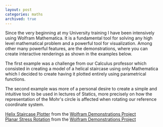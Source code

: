 ```yaml
---
layout: post
categories: maths
archived: true
---
```

Since the very beginning at my University training I have been intensively using Wolfram Mathematica. It is a fundamental tool for solving any high level mathematical problem and a powerful tool for visualization. Among other many powerful features, are the demonstrations, where you can create interactive renderings as shown in the examples below.<!--more-->

The first example was a challenge from our Calculus professor which consisted in creating a model of a helical staircase using only Mathematica which I decided to create having it plotted entirely using parametrical functions.

The second example was more of a personal desire to create a simple and intuitive tool to be used in lectures of Statics, more precisely on how the representation of the Mohr's circle is affected when rotating our reference coordinate system.

<script type='text/javascript' src='https://demonstrations.wolfram.com/javascript/embed.js' ></script><script type='text/javascript'>var demoObj = new DEMOEMBED(); demoObj.run('HelixStaircasePlotter', '', '559', '640');</script>
<div id="DEMO_HelixStaircasePlotter"><a class="demonstrationHyperlink" href="https://demonstrations.wolfram.com/HelixStaircasePlotter/" target="_blank" rel="noopener">Helix Staircase Plotter</a> from the <a class="demonstrationHyperlink" href="https://demonstrations.wolfram.com/" target="_blank" rel="noopener">Wolfram Demonstrations Project</a></div>

<script type='text/javascript' src='https://demonstrations.wolfram.com/javascript/embed.js' ></script><script type='text/javascript'>var demoObj = new DEMOEMBED(); demoObj.run('PlanarStressRotation', '', '429', '605');</script>
<div id="DEMO_PlanarStressRotation"><a class="demonstrationHyperlink" href="https://demonstrations.wolfram.com/PlanarStressRotation/" target="_blank" rel="noopener">Planar Stress Rotation</a> from the <a class="demonstrationHyperlink" href="https://demonstrations.wolfram.com/" target="_blank" rel="noopener">Wolfram Demonstrations Project</a></div>
